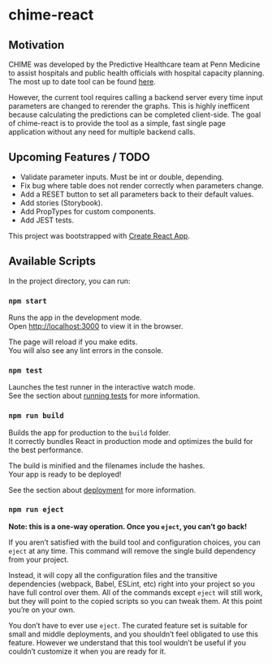 # chime-react

## Motivation

CHIME was developed by the Predictive Healthcare team at Penn Medicine to assist hospitals and public health officials with hospital capacity planning. The most up to date tool can be found [here](https://penn-chime.phl.io/).

However, the current tool requires calling a backend server every time input parameters are changed to rerender the graphs. This is highly inefficent because calculating the predictions can be completed client-side. The goal of chime-react is to provide the tool as a simple, fast single page application without any need for multiple backend calls.

## Upcoming Features / TODO

* Validate parameter inputs. Must be int or double, depending.
* Fix bug where table does not render correctly when parameters change.
* Add a RESET button to set all parameters back to their default values.
* Add stories (Storybook).
* Add PropTypes for custom components.
* Add JEST tests.

This project was bootstrapped with [Create React App](https://github.com/facebook/create-react-app).

## Available Scripts

In the project directory, you can run:

### `npm start`

Runs the app in the development mode.<br />
Open [http://localhost:3000](http://localhost:3000) to view it in the browser.

The page will reload if you make edits.<br />
You will also see any lint errors in the console.

### `npm test`

Launches the test runner in the interactive watch mode.<br />
See the section about [running tests](https://facebook.github.io/create-react-app/docs/running-tests) for more information.

### `npm run build`

Builds the app for production to the `build` folder.<br />
It correctly bundles React in production mode and optimizes the build for the best performance.

The build is minified and the filenames include the hashes.<br />
Your app is ready to be deployed!

See the section about [deployment](https://facebook.github.io/create-react-app/docs/deployment) for more information.

### `npm run eject`

**Note: this is a one-way operation. Once you `eject`, you can’t go back!**

If you aren’t satisfied with the build tool and configuration choices, you can `eject` at any time. This command will remove the single build dependency from your project.

Instead, it will copy all the configuration files and the transitive dependencies (webpack, Babel, ESLint, etc) right into your project so you have full control over them. All of the commands except `eject` will still work, but they will point to the copied scripts so you can tweak them. At this point you’re on your own.

You don’t have to ever use `eject`. The curated feature set is suitable for small and middle deployments, and you shouldn’t feel obligated to use this feature. However we understand that this tool wouldn’t be useful if you couldn’t customize it when you are ready for it.
